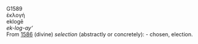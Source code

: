 G1589  
ἐκλογή  
eklogē  
*ek-log-ay‘*  
From [1586](g1586) (divine) *selection* (abstractly or concretely): -
chosen, election.  
